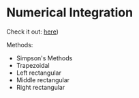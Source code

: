 # Numerical Integration

Check it out: [here](https://dimagashko.github.io/NUK_Projects/Numerical%20Methods/development/LabWork3-numerical-integration/index.html))

Methods:

- Simpson's Methods
- Trapezoidal
- Left rectangular
- Middle rectangular
- Right rectangular